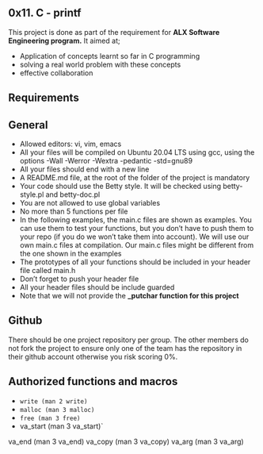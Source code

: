 0x11. C - printf
 --------------
This project is done as part of the requirement for **ALX Software Engineering program.** It aimed at;
 - Application of concepts learnt so far in C programming
 - solving a real world problem with these concepts
 - effective collaboration

Requirements
  -----------------
## General
 - Allowed editors: vi, vim, emacs
 - All your files will be compiled on Ubuntu 20.04 LTS using gcc, using the options -Wall -Werror -Wextra -pedantic -std=gnu89
 - All your files should end with a new line
 - A README.md file, at the root of the folder of the project is mandatory
 - Your code should use the Betty style. It will be checked using betty-style.pl and betty-doc.pl
 - You are not allowed to use global variables
 - No more than 5 functions per file
 - In the following examples, the main.c files are shown as examples. You can use them to test your functions, but you don’t have to push them to your repo (if you do we won’t take them into account). We will use our own main.c files at compilation. Our main.c files might be different from the one shown in the examples
 - The prototypes of all your functions should be included in your header file called main.h
 - Don’t forget to push your header file
 - All your header files should be include guarded
 - Note that we will not provide the **_putchar function for this project**

Github
 --------------
There should be one project repository per group. The other members do not fork the project to ensure only one of the team has the repository in their github account otherwise you risk scoring 0%.

Authorized functions and macros
  ----------------
 - `write (man 2 write)`
 - `malloc (man 3 malloc)`
 - `free (man 3 free)`
 - va_start (man 3 va_start)`

va_end (man 3 va_end)
va_copy (man 3 va_copy)
va_arg (man 3 va_arg)

